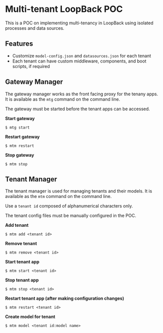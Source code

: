 # Multi-tenant LoopBack POC

This is a POC on implementing multi-tenancy in LoopBack using isolated processes and data sources.

## Features

* Customize `model-config.json` and `datasources.json` for each tenant
* Each tenant can have custom middleware, components, and boot scripts, if required

## Gateway Manager

The gateway manager works as the front facing proxy for the tenany apps. It is available as the `mtg` command on the command line.

The gateway must be started before the tenant apps can be accessed.

**Start gateway**

```
$ mtg start
```

**Restart gateway**

```
$ mtm restart
```

**Stop gateway**

```
$ mtm stop
```

## Tenant Manager

The tenant manager is used for managing tenants and their models. It is available as the `mtm` command on the command line.

Use a `tenant id` composed of alphanumerical characters only.

The tenant config files must be manually configured in the POC.

**Add tenant**

```
$ mtm add <tenant id>
```

**Remove tenant**

```
$ mtm remove <tenant id>
```

**Start tenant app**

```
$ mtm start <tenant id>
```

**Stop tenant app**

```
$ mtm stop <tenant id>
```

**Restart tenant app (after making configuration changes)**

```
$ mtm restart <tenant id>
```

**Create model for tenant**

```
$ mtm model <tenant id:model name>
```
